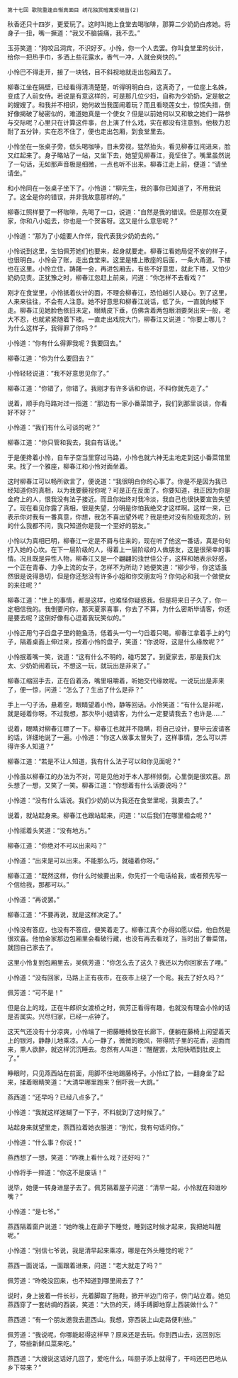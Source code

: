     第十七回 歌院重逢自惭真面目 绣花独赏暗寓爱根苗(2) 

   秋香还只十四岁，更爱玩了。这时叫她上食堂去喝咖啡，那算二少奶奶白疼她。将身子一扭，嘴一撅道：“我又不脑袋痛，我不去。”

   玉芬笑道：“狗咬吕洞宾，不识好歹。小怜，你一个人去罢。你叫食堂里的伙计，给你一把热手巾，多洒上些花露水，香气一冲，人就会爽快的。”

   小怜巴不得走开，接了一块钱，目不斜视地就走出包厢去了。

   柳春江坐在隔壁，已经看得清清楚楚，听得明明白白，这真奇了，一位座上名姝，变成了人前女侍。若说是有意这样的，可是那几位少妇，自称为少奶奶，定是敏之的嫂嫂了。和我并不相识，她何故当我面闹着玩？而且看晓莲女士，惊慌失措，倒好像揭破了秘密似的，难道她真是一个使女？但是以前她何以又和敏之她们一路参与交际呢？心里只在计算这件事，台上演了什么戏，实在都没有注意到。他极力忍耐了五分钟，实在忍不住了，便也走出包厢，到食堂里去。

   小怜坐在一张桌子旁，低头喝咖啡，目未旁视，猛然抬头，看见柳春江闯进来，脸又红起来了。身子略站了一站，又坐下去，她望见柳春江，竟怔住了。嘴里虽然说了一句话，无如那声音极是细微，一点也听不出来。柳春江走上前，便道：“请坐请坐。”

   和小怜同在一张桌子坐下了。小怜道：“柳先生，我的事你已知道了，不用我说了。这全是你的错误，并非我故意那样的。”

   柳春江照样要了一杯咖啡，先喝了一口，说道：“自然是我的错误。但是那次在夏家，你和八小姐去，你也是一个贺客呀。这又是什么意思呢？”

   小怜道：“那为了小姐要人作伴，我代表我少奶奶去的。”

   小怜说到这里，生怕佩芳她们也要来，起身就要走。柳春江看她局促不安的样子，也很明白。小怜会了账，走出食堂来。这里是楼上散座的后面，一条大甬道。下楼也在这里。小怜立住，踌躇一会，再进包厢去，有些不好意思，就此下楼，又怕少奶奶见责。正犹豫之时，柳春江忽赶上前来，问道：“你怎样不去看戏？”

   刚才在食堂里，小怜抵着伙计的面，不理会柳春江，恐怕越引人疑心。到了这里，人来来往往，不会有人注意。她不好意思和柳春江说话，低了头，一直就向楼下走。柳春江见她脸色依旧未定，眼睛皮下垂，仿佛含着两包眼泪要哭出来一般，老大不忍，也就紧紧随着下楼。一直走出戏院大门，柳春江又说道：“你要上哪儿？为什么这样子，我得罪了你吗？”

   小怜道：“你有什么得罪我呢？我要回去。”

   柳春江道：“你为什么要回去？”

   小怜轻轻说道：“我不好意思见你了。”

   柳春江道：“你错了，你错了。我刚才有许多话和你说，不料你就先走了。”

   说着，顺手向马路对过一指道：“那边有一家小番菜馆子，我们到那里谈谈，你看好不好？”

   小怜道：“我们有什么可谈的呢？”

   柳春江道：“你只管和我去，我自有话说。”

   于是便搀着小怜，自车子空当里穿过马路，小怜也就六神无主地走到这小番菜馆里来。找了一个雅座，柳春江和小怜对面坐着。

   这时柳春江可以畅所欲言了，便说道：“我很明白你的心事了。你是不是因为我已经知道你的真相，以为我要藐视你呢？可是正在反面了。你要知道，我正因为你是金府上的人，恨我没有法子接近。而且你始终对我冷淡，我自己也很快要宣告失望了。现在看见你露了真相，很是失望，分明是你怕我绝交才这样啊。这样一来，已表示你对我有一番真意，你想，我怎不喜出望外呢？我是绝对没有阶级观念的，别的什么我都不问，我只知道你是我一个至好的朋友。”

   小怜以为真相已明，柳春江一定是不屑与往来的，现在听了他这一番话，真是句句打入她的心坎。在下一层阶级的人，得着上一层阶级的人做朋友，这是很荣幸的事情。况且既是异性人物，柳春江又是一个翩翩的浊世佳公子，这样和她表示好感，一个正在青春、力争上流的女子，怎样不为所动？她便笑道：“柳少爷，你这话虽然很是说得恳切，但是你还愁没有许多小姐和你交朋友吗？你何必和我一个做使女的来往呢？”

   柳春江道：“世上的事情，都是这样，也难怪你疑惑我。但是将来日子久了，你一定相信我的。我倒要问你，那天夏家喜事，你去了不算，为什么密斯毕请客，你还是要去呢？这倒好像有心逗着我玩笑似的。”

   小怜正用勺子舀盘子里的鲍鱼汤，低着头一勺一勺舀着只喝。柳春江拿着手上的勺子，隔着桌面上伸过来，按着小怜的盘子，笑道：“你说呀，这是什么缘故呢？”

   小怜抿着嘴一笑，说道：“这有什么不明的，碰巧罢了。到夏家去，那是我们太太、少奶奶闹着玩，不想这一玩，就玩出是非来了。”

   柳春江缩回手去，正在舀着汤，嘴里咀嚼着，听她交代缘故呢。一说玩出是非来了，便一惊，问道：“怎么了？生出了什么是非？”

   手上一勺子汤，悬着空，眼睛望着小怜，静等回话。小怜笑道：“有什么是非呢，就是碰着你呀。不过我想，那次毕小姐请客，为什么一定要请我去？也许是……”

   说着，眼睛对柳春江瞟了一下。柳春江也就并不隐瞒，将自己设计，要毕云波请客的话，详细地说了一遍。小怜道：“你这人做事太冒失了，这样事情，怎么可以弄得许多人知道？”

   柳春江道：“若是不让人知道，我有什么法子可以和你见面呢？”

   小怜虽以柳春江的办法为不对，可是见他对于本人那样倾倒，心里倒是很欢喜。昂头想了一想，又笑了一笑。柳春江道：“你想着有什么话要说吗？”

   小怜道：“没有什么话说。我们少奶奶以为我还在食堂里呢，我要去了。”

   说着，就站起身来。柳春江也跟站起来，问道：“以后我们在哪里相会呢？”

   小怜摇着头笑道：“没有地方。”

   柳春江道：“你绝对不可以出来吗？”

   小怜道：“出来是可以出来。不能那么巧，就碰着你呀。”

   柳春江道：“既然这样，你什么时候要出来，你先打一个电话给我，或者预先写一个信给我，那都可以。”

   小怜道：“再说罢。”

   柳春江道：“不要再说，就是这样决定了。”

   小怜没有答应，也没有不答应，便笑着走了。柳春江真个办得如愿以偿，他自然是很欢喜。他怕金家那边包厢里会看破行藏，也没有再去看戏了，当时出了番菜馆，就回自己家去了。

   这里小怜复到包厢里去，吴佩芳道：“你怎么去了这久？我还以为你回家去了哩。”

   小怜道：“没有回家，马路上正有夜市，在夜市上绕了一个弯。我去了好久吗？”

   佩芳道：“可不是！”

   但是台上的戏，正在牛郎织女渡桥之时，佩芳正看得有趣，也就没有理会小怜的话是否属实。兴尽归家，已经一点钟了。

   这天气还没有十分凉爽，小怜端了一把藤睡椅放在长廊下，便躺在藤椅上闲望着天上的银河，静静儿地乘凉。人心一静了，微微的晚风，带得院子里的花香，迎面而来，熏人欲醉，就这样沉沉睡去。忽然有人叫道：“醒醒罢，太阳快晒到肚皮上了。”

   睁眼时，只见燕西站在前面，用脚不住地踢藤椅子。小怜红了脸，一翻身坐了起来，揉着眼睛笑道：“大清早哪里跑来？倒吓我一大跳。”

   燕西道：“还早吗？已经八点多了。”

   小怜道：“我就这样迷糊了一下子，不料就到了这时候了。”

   站起身来就望里走，燕西拉着她衣服道：“别忙，我有句话问你。”

   小怜道：“什么事？你说！”

   燕西想了一想，笑道：“昨晚上看什么戏？还好吗？”

   小怜将手一摔道：“你这不是废话！”

   说毕，她便一转身进屋子去了。佩芳隔着屋子问道：“清早一起，小怜就在和谁吵嘴？”

   小怜道：“是七爷。”

   燕西隔着窗户说道：“她昨晚上在廊子下睡觉，睡到这时候才起来，我把她叫醒呢。”

   小怜道：“别信七爷说，我是清早起来乘凉，哪是在外头睡觉的呢？”

   燕西一面说话，一面跟着进来，问道：“老大就走了吗？”

   佩芳道：“昨晚没回来，也不知道到哪里闹去了？”

   说时，身上披着一件长衫，光着脚趿了拖鞋，掀开半边门帘子，傍门站立着。她见燕西穿了一套纺绸的西装，笑道：“大热的天，缚手缚脚地穿上西装做什么？”

   燕西道：“有一个朋友邀我去逛西山。我想，穿西装上山走路便利些。”

   佩芳道：“我说呢，你哪能起得这样早？原来还是去玩。你到西山去，这回别忘了，带些新鲜瓜菜来吃。”

   燕西道：“大嫂说这话好几回了，爱吃什么，叫厨子添上就得了，干吗还巴巴地从乡下带来？”

